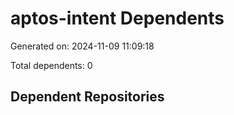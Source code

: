 # aptos-intent Dependents

Generated on: 2024-11-09 11:09:18

Total dependents: 0

## Dependent Repositories

